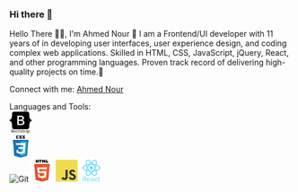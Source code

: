 ### Hi there 👋

<!--
**ahmednour/AhmedNour** is a ✨ _special_ ✨ repository because its `README.md` (this file) appears on your GitHub profile.

Here are some ideas to get you started:

- 🔭 I’m currently working on ...
- 🌱 I’m currently learning ...
- 👯 I’m looking to collaborate on ...
- 🤔 I’m looking for help with ...
- 💬 Ask me about ...
- 📫 How to reach me: ...
- 😄 Pronouns: ...
- ⚡ Fun fact: ...
-->

Hello There 🙋‍♀️, I'm Ahmed Nour 💖
I am a Frontend/UI developer with 11 years of in developing user interfaces, user experience design, and coding complex web applications. Skilled in HTML, CSS, JavaScript, jQuery, React, and other programming languages. Proven track record of delivering high-quality projects on time.💪


Connect with me:
[Ahmed Nour](https://www.linkedin.com/in/ahmed-hussein-nour/)

Languages and Tools:
<picture>  
  <img alt="Bootstrap" src="https://raw.githubusercontent.com/devicons/devicon/master/icons/bootstrap/bootstrap-plain-wordmark.svg" width="40" height="40"> 
</picture>
<picture>  
  <img alt="Css3" src="https://raw.githubusercontent.com/devicons/devicon/master/icons/css3/css3-original-wordmark.svg" width="40" height="40"> 
</picture>
<picture>  
  <img alt="Git" src="https://camo.githubusercontent.com/fbfcb9e3dc648adc93bef37c718db16c52f617ad055a26de6dc3c21865c3321d/68747470733a2f2f7777772e766563746f726c6f676f2e7a6f6e652f6c6f676f732f6769742d73636d2f6769742d73636d2d69636f6e2e737667" width="40" height="40"> 
</picture>
 <img alt="html5" src="https://raw.githubusercontent.com/devicons/devicon/master/icons/html5/html5-original-wordmark.svg" width="40" height="40"> 
</picture>
 <img alt="Javascript" src="https://raw.githubusercontent.com/devicons/devicon/master/icons/javascript/javascript-original.svg" width="40" height="40"> 
</picture>
 <img alt="React" src="https://raw.githubusercontent.com/devicons/devicon/master/icons/react/react-original-wordmark.svg" width="40" height="40"> 
</picture>

